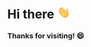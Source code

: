 # Hi there <img src="https://raw.githubusercontent.com/appinha/appinha/main/img/Hi.gif" width="30px">

### Thanks for visiting! 😄
